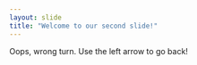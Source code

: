 ```yaml
---
layout: slide
title: "Welcome to our second slide!"
---
```

Oops, wrong turn. 
Use the left arrow to go back!
